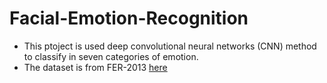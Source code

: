 # Facial-Emotion-Recognition
* This ptoject is used deep convolutional neural networks (CNN) method to classify in seven categories of emotion.
* The dataset is from FER-2013 [here](https://www.kaggle.com/ahmedmoorsy/facial-expression)
